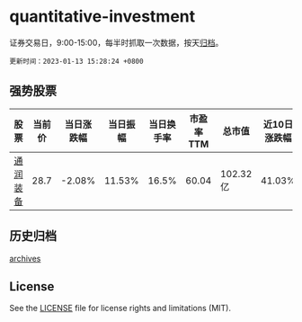 # quantitative-investment

证券交易日，9:00-15:00，每半时抓取一次数据，按天[归档](archives)。

`更新时间：2023-01-13 15:28:24 +0800`

## 强势股票

|股票|当前价|当日涨跌幅|当日振幅|当日换手率|市盈率TTM|总市值|近10日涨跌幅|
|----|----|----|----|----|----|----|----|
|[通润装备](https://xueqiu.com/S/SZ002150)|28.7|-2.08%|11.53%|16.5%|60.04|102.32亿|41.03%|

## 历史归档

[archives](archives)

## License

See the [LICENSE](LICENSE) file for license rights and limitations (MIT).
